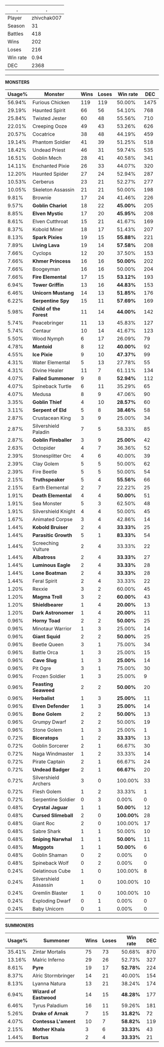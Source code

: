 .|.
|-|-
Player|zhivchak007
Season|31
Battles|418
Wins|202
Loses|216
Win rate|0.94
DEC|2368

---
**MONSTERS**

Usage%|Monster|Wins|Loses|Win rate|DEC|
-|-|-|-|-|-|
56.94%|Furious Chicken|119|119|50.00%|1475|
29.19%|Haunted Spirit|66|56|54.10%|768|
25.84%|Twisted Jester|60|48|55.56%|710|
22.01%|Creeping Ooze|49|43|53.26%|626|
20.57%|Cocatrice|38|48|44.19%|459|
19.14%|Phantom Soldier|41|39|51.25%|518|
18.42%|Undead Priest|46|31|59.74%|535|
16.51%|Goblin Mech|28|41|40.58%|341|
14.11%|Enchanted Pixie|26|33|44.07%|320|
12.20%|Haunted Spider|27|24|52.94%|287|
10.53%|Cerberus|23|21|52.27%|277|
10.05%|Skeleton Assassin|21|21|50.00%|198|
9.81%|Brownie|17|24|41.46%|226|
9.57%|**Goblin Chariot**|18|22|**45.00%**|205|
8.85%|**Elven Mystic**|17|20|**45.95%**|208|
8.61%|Elven Cutthroat|15|21|41.67%|169|
8.37%|Kobold Miner|18|17|51.43%|207|
8.13%|**Spark Pixies**|19|15|**55.88%**|221|
7.89%|**Living Lava**|19|14|**57.58%**|208|
7.66%|Cyclops|12|20|37.50%|153|
7.66%|**Khmer Princess**|16|16|**50.00%**|202|
7.66%|Boogeyman|16|16|50.00%|204|
7.66%|**Fire Elemental**|17|15|**53.12%**|193|
6.94%|**Tower Griffin**|13|16|**44.83%**|153|
6.46%|**Unicorn Mustang**|14|13|**51.85%**|176|
6.22%|**Serpentine Spy**|15|11|**57.69%**|169|
5.98%|**Child of the Forest**|11|14|**44.00%**|142|
5.74%|Peacebringer|11|13|45.83%|127|
5.74%|Centaur|10|14|41.67%|123|
5.50%|Wood Nymph|6|17|26.09%|79|
4.78%|**Mantoid**|8|12|**40.00%**|92|
4.55%|**Ice Pixie**|9|10|**47.37%**|99|
4.31%|Water Elemental|5|13|27.78%|55|
4.31%|Divine Healer|11|7|61.11%|134|
4.07%|**Failed Summoner**|9|8|**52.94%**|112|
4.07%|Spineback Turtle|6|11|35.29%|65|
4.07%|Medusa|8|9|47.06%|90|
3.35%|**Goblin Thief**|4|10|**28.57%**|60|
3.11%|**Serpent of Eld**|5|8|**38.46%**|58|
2.87%|Crustacean King|3|9|25.00%|34|
2.87%|Silvershield Paladin|7|5|58.33%|85|
2.87%|**Goblin Fireballer**|3|9|**25.00%**|42|
2.63%|Octopider|4|7|36.36%|52|
2.39%|Stonesplitter Orc|4|6|40.00%|39|
2.39%|Clay Golem|5|5|50.00%|62|
2.39%|Fire Beetle|5|5|50.00%|54|
2.15%|**Truthspeaker**|5|4|**55.56%**|66|
2.15%|Earth Elemental|2|7|22.22%|25|
1.91%|**Death Elemental**|4|4|**50.00%**|51|
1.91%|Sea Monster|5|3|62.50%|48|
1.91%|Silvershield Knight|4|4|50.00%|45|
1.67%|Animated Corpse|3|4|42.86%|14|
1.44%|**Kobold Bruiser**|2|4|**33.33%**|25|
1.44%|**Parasitic Growth**|5|1|**83.33%**|54|
1.44%|Screeching Vulture|2|4|33.33%|22|
1.44%|**Albatross**|2|4|**33.33%**|27|
1.44%|**Luminous Eagle**|2|4|**33.33%**|28|
1.44%|**Lone Boatman**|2|4|**33.33%**|28|
1.44%|Feral Spirit|2|4|33.33%|22|
1.20%|Rexxie|3|2|60.00%|45|
1.20%|**Magma Troll**|3|2|**60.00%**|43|
1.20%|**Shieldbearer**|1|4|**20.00%**|13|
1.20%|**Dark Astronomer**|1|4|**20.00%**|11|
0.96%|**Horny Toad**|2|2|**50.00%**|25|
0.96%|Minotaur Warrior|1|3|25.00%|14|
0.96%|**Giant Squid**|2|2|**50.00%**|25|
0.96%|Beetle Queen|3|1|75.00%|34|
0.96%|Battle Orca|1|3|25.00%|15|
0.96%|**Cave Slug**|1|3|**25.00%**|14|
0.96%|Pit Ogre|3|1|75.00%|30|
0.96%|Frozen Soldier|1|3|25.00%|9|
0.96%|**Feasting Seaweed**|2|2|**50.00%**|20|
0.96%|**Herbalist**|1|3|**25.00%**|11|
0.96%|**Elven Defender**|1|3|**25.00%**|14|
0.96%|**Bone Golem**|2|2|**50.00%**|13|
0.96%|Grumpy Dwarf|2|2|50.00%|19|
0.96%|Stone Golem|1|3|25.00%|1|
0.72%|**Biceratops**|1|2|**33.33%**|13|
0.72%|Goblin Sorcerer|2|1|66.67%|30|
0.72%|Naga Windmaster|1|2|33.33%|14|
0.72%|Pirate Captain|2|1|66.67%|24|
0.72%|**Undead Badger**|2|1|**66.67%**|20|
0.72%|Silvershield Archers|3|0|100.00%|33|
0.72%|Flesh Golem|1|2|33.33%|1|
0.72%|Serpentine Soldier|0|3|0.00%|0|
0.48%|**Crystal Jaguar**|1|1|**50.00%**|12|
0.48%|**Cursed Slimeball**|2|0|**100.00%**|28|
0.48%|Giant Roc|2|0|100.00%|17|
0.48%|Sabre Shark|1|1|50.00%|10|
0.48%|**Sniping Narwhal**|1|1|**50.00%**|11|
0.48%|**Maggots**|1|1|**50.00%**|6|
0.48%|Goblin Shaman|0|2|0.00%|0|
0.48%|Spineback Wolf|0|2|0.00%|0|
0.24%|Gelatinous Cube|1|0|100.00%|8|
0.24%|Silvershield Assassin|1|0|100.00%|10|
0.24%|Gremlin Blaster|1|0|100.00%|10|
0.24%|Exploding Dwarf|0|1|0.00%|0|
0.24%|Baby Unicorn|0|1|0.00%|0|

---
**SUMMONERS**

Usage%|Summoner|Wins|Loses|Win rate|DEC|
-|-|-|-|-|-|
35.41%|Zintar Mortalis|75|73|50.68%|870|
13.16%|Malric Inferno|29|26|52.73%|327|
8.61%|**Pyre**|19|17|**52.78%**|224|
8.37%|Alric Stormbringer|14|21|40.00%|154|
8.13%|Lyanna Natura|13|21|38.24%|174|
6.94%|**Wizard of Eastwood**|14|15|**48.28%**|177|
6.46%|Tyrus Paladium|16|11|59.26%|181|
5.26%|**Drake of Arnak**|7|15|**31.82%**|72|
4.07%|**Contessa L'ament**|10|7|**58.82%**|119|
2.15%|**Mother Khala**|3|6|**33.33%**|43|
1.44%|**Bortus**|2|4|**33.33%**|21|
